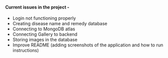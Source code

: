 #### Current issues in the project -
- Login not functioning properly
- Creating disease name and remedy database
- Connecting to MongoDB atlas
- Connecting Gallery to backend
- Storing images in the database
- Improve README (adding screenshots of the application and how to run instructions)


